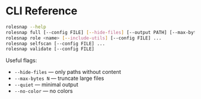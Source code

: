 # CLI Reference

```bash
rolesnap --help
rolesnap full [--config FILE] [--hide-files] [--output PATH] [--max-bytes N] [--quiet]
rolesnap role <name> [--include-utils] [--config FILE] ...
rolesnap selfscan [--config FILE] ...
rolesnap validate [--config FILE]
```

Useful flags:

* `--hide-files` — only paths without content
* `--max-bytes N` — truncate large files
* `--quiet` — minimal output
* `--no-color` — no colors